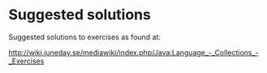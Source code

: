 # Suggested solutions

Suggested solutions to exercises as found at:

http://wiki.juneday.se/mediawiki/index.php/Java:Language_-_Collections_-_Exercises